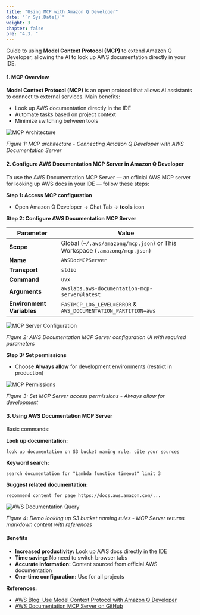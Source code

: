 ```yaml
---
title: "Using MCP with Amazon Q Developer"
date: "`r Sys.Date()`"
weight: 3
chapter: false
pre: "4.3. "
---
```


Guide to using **Model Context Protocol (MCP)** to extend Amazon Q Developer, allowing the AI to look up AWS documentation directly in your IDE.

#### 1. MCP Overview

**Model Context Protocol (MCP)** is an open protocol that allows AI assistants to connect to external services. Main benefits:

- Look up AWS documentation directly in the IDE
- Automate tasks based on project context
- Minimize switching between tools

![MCP Architecture](/images/4-hands-on-demo/4.2-mcp-hands-on/image.png?width=90pc)

*Figure 1: MCP architecture - Connecting Amazon Q Developer with AWS Documentation Server*

#### 2. Configure AWS Documentation MCP Server in Amazon Q Developer

To use the AWS Documentation MCP Server — an official AWS MCP server for looking up AWS docs in your IDE — follow these steps:

**Step 1: Access MCP configuration**
- Open Amazon Q Developer → Chat Tab → **tools** icon

**Step 2: Configure AWS Documentation MCP Server**

| Parameter                | Value                                                                         |
|--------------------------|-------------------------------------------------------------------------------|
| **Scope**                | Global (`~/.aws/amazonq/mcp.json`) or This Workspace (`.amazonq/mcp.json`)    |
| **Name**                 | `AWSDocMCPServer`                                                             |
| **Transport**            | `stdio`                                                                       |
| **Command**              | `uvx`                                                                         |
| **Arguments**            | `awslabs.aws-documentation-mcp-server@latest`                                 |
| **Environment Variables**| `FASTMCP_LOG_LEVEL=ERROR` & `AWS_DOCUMENTATION_PARTITION=aws`                 |

![MCP Server Configuration](/images/4-hands-on-demo/4.2-mcp-hands-on/image-1.png?width=40pc)

*Figure 2: AWS Documentation MCP Server configuration UI with required parameters*

**Step 3: Set permissions**
- Choose **Always allow** for development environments (restrict in production)

![MCP Permissions](/images/4-hands-on-demo/4.2-mcp-hands-on/image-2.png?width=40pc)

*Figure 3: Set MCP Server access permissions - Always allow for development*

#### 3. Using AWS Documentation MCP Server

Basic commands:

**Look up documentation:**
```
look up documentation on S3 bucket naming rule. cite your sources
```

**Keyword search:**
```
search documentation for "Lambda function timeout" limit 3
```

**Suggest related documentation:**
```
recommend content for page https://docs.aws.amazon.com/...
```

![AWS Documentation Query](/images/4-hands-on-demo/4.2-mcp-hands-on/PixPin_2025-06-22_22-13-45.gif?width=40pc)

*Figure 4: Demo looking up S3 bucket naming rules - MCP Server returns markdown content with references*

#### Benefits

- **Increased productivity:** Look up AWS docs directly in the IDE
- **Time saving:** No need to switch browser tabs
- **Accurate information:** Content sourced from official AWS documentation
- **One-time configuration:** Use for all projects

**References:**  
- [AWS Blog: Use Model Context Protocol with Amazon Q Developer](https://aws.amazon.com/blogs/devops/use-model-context-protocol-with-amazon-q-developer-for-context-aware-ide-workflows/)  
- [AWS Documentation MCP Server on GitHub](https://github.com/awslabs/mcp/tree/main/src/aws-documentation-mcp-server)